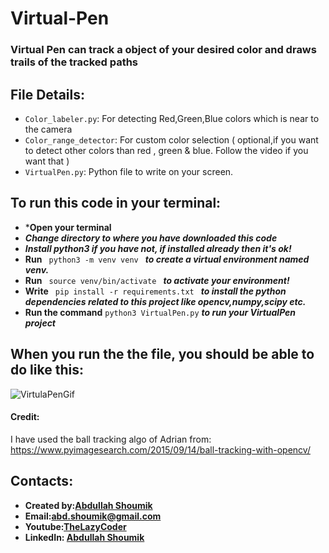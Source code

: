 # Virtual-Pen
### Virtual Pen can track a object of your desired color and draws trails of the tracked paths

## File Details:
* `Color_labeler.py`: For detecting Red,Green,Blue colors which is near to the camera
* `Color_range_detector`: For custom color selection ( optional,if you want to detect other colors than red , green & blue. Follow the video if you want that )
* `VirtualPen.py`: Python file to write on your screen.

## To run this code in your terminal:
* ***Open your terminal**
* ***Change directory to where you have downloaded this code***
* ***Install python3 if you have not, if installed already then it's ok!***
* **Run**  `  python3 -m venv venv  ` ***to create a virtual environment named venv.***
* **Run**   `  source venv/bin/activate  ` 
***to activate your environment!***
* **Write**   `  pip install -r requirements.txt  ` 
***to install the python dependencies related to this project like opencv,numpy,scipy etc.***
* **Run the command** `python3 VirtualPen.py` ***to run your VirtualPen project***

## When you run the the file, you should be able to do like this:
![VirtulaPenGif](https://github.com/abd-shoumik/Virtual-Pen/blob/master/Virtualpen.gif)

#### Credit:
I have used the ball tracking algo of Adrian from:
https://www.pyimagesearch.com/2015/09/14/ball-tracking-with-opencv/

## Contacts:
* **Created by:[Abdullah Shoumik](https://github.com/abd-shoumik)**
* **Email:[abd.shoumik@gmail.com](https://abd.shoumik@gmail.com)**
* **Youtube:[TheLazyCoder](https://youtube.com/channel/UCWjx_FKjjfjAL-wtSi-iS4g)**
* **LinkedIn: [Abdullah Shoumik](https://www.linkedin.com/in/abdullah-shoumik-7a0b36135/)**

